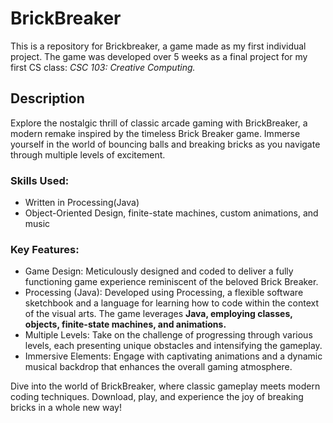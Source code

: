 # BrickBreaker
This is a repository for Brickbreaker, a game made as my first individual project. The game was developed over 5 weeks as a final project for my first CS class: *CSC 103: Creative Computing.*

## Description
Explore the nostalgic thrill of classic arcade gaming with BrickBreaker, a modern remake inspired by the timeless Brick Breaker game. Immerse yourself in the world of bouncing balls and breaking bricks as you navigate through multiple levels of excitement.

### Skills Used:
* Written in Processing(Java)
* Object-Oriented Design, finite-state machines, custom animations, and music

### Key Features:

* Game Design: Meticulously designed and coded to deliver a fully functioning game experience reminiscent of the beloved Brick Breaker.
* Processing (Java): Developed using Processing, a flexible software sketchbook and a language for learning how to code within the context of the visual arts. The game leverages **Java, employing classes, objects, finite-state machines, and animations.**
* Multiple Levels: Take on the challenge of progressing through various levels, each presenting unique obstacles and intensifying the gameplay.
* Immersive Elements: Engage with captivating animations and a dynamic musical backdrop that enhances the overall gaming atmosphere.

Dive into the world of BrickBreaker, where classic gameplay meets modern coding techniques. Download, play, and experience the joy of breaking bricks in a whole new way!
